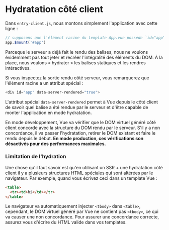 # Hydratation côté client

Dans `entry-client.js`, nous montons simplement l'application avec cette ligne :

``` js
// supposons que l'élément racine du template App.vue possède `id="app"`
app.$mount('#app')
```

Parceque le serveur a déjà fait le rendu des balises, nous ne voulons évidemment pas tout jeter et recréer l'intégralité des éléments du DOM. À la place, nous voulons « hydrater » les balises statiques et les rendres intéractives.

Si vous inspectez la sortie rendu côté serveur, vous remarquerez que l'élément racine a un attribut spécial :

``` js
<div id="app" data-server-rendered="true">
```

L'attribut spécial `data-server-rendered` permet à Vue depuis le côté client de savoir quel balise a été rendue par le serveur et d'être capable de monter l'application en mode hydratation.

En mode développement, Vue va vérifier que le DOM virtuel généré côté client concorde avec la structure du DOM rendu par le serveur. S'il y a non concordance, il va passer l'hydratation, retirer le DOM existant et faire le rendu depuis le début. **En mode production, ces vérifications son désactivés pour des performances maximales.**

### Limitation de l'hydration

Une chose qu'il faut savoir est qu'en utilisant un SSR + une hydratation côté client il y a plusieurs structures HTML spéciales qui sont altérées par le navigateur. Par exemple, quand vous écrivez ceci dans un template Vue :

``` html
<table>
  <tr><td>hi</td></tr>
</table>
```

Le navigateur va automatiquement injecter `<tbody>` dans `<table>`, cependant, le DOM virtuel généré par Vue ne contient pas `<tbody>`, ce qui va causer une non concordance. Pour assurer une concordance correcte, assurez vous d'écrire du HTML valide dans vos templates.
